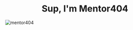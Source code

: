<h1 align="center">Sup, I'm Mentor404</h1>

<p><img align="center" src="https://github-readme-stats.vercel.app/api/top-langs?username=mentor404&show_icons=true&theme=onedark&bg_color=000000&locale=en&layout=compact" alt="mentor404" /></p>
